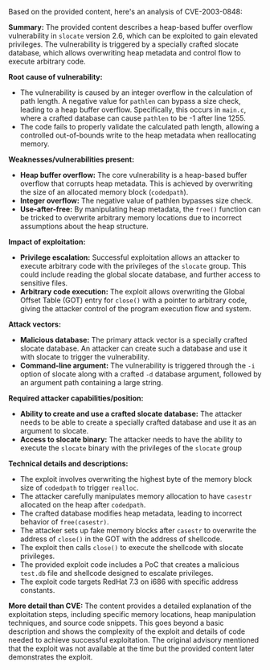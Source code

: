 Based on the provided content, here's an analysis of CVE-2003-0848:

**Summary:**
The provided content describes a heap-based buffer overflow vulnerability in `slocate` version 2.6, which can be exploited to gain elevated privileges. The vulnerability is triggered by a specially crafted slocate database, which allows overwriting heap metadata and control flow to execute arbitrary code.

**Root cause of vulnerability:**
- The vulnerability is caused by an integer overflow in the calculation of path length. A negative value for `pathlen` can bypass a size check, leading to a heap buffer overflow. Specifically, this occurs in `main.c`, where a crafted database can cause `pathlen` to be -1 after line 1255.
- The code fails to properly validate the calculated path length, allowing a controlled out-of-bounds write to the heap metadata when reallocating memory.

**Weaknesses/vulnerabilities present:**
- **Heap buffer overflow:** The core vulnerability is a heap-based buffer overflow that corrupts heap metadata. This is achieved by overwriting the size of an allocated memory block (`codedpath`).
- **Integer overflow:** The negative value of pathlen bypasses size check.
- **Use-after-free:** By manipulating heap metadata, the `free()` function can be tricked to overwrite arbitrary memory locations due to incorrect assumptions about the heap structure.

**Impact of exploitation:**
- **Privilege escalation:** Successful exploitation allows an attacker to execute arbitrary code with the privileges of the `slocate` group. This could include reading the global slocate database, and further access to sensitive files.
- **Arbitrary code execution:** The exploit allows overwriting the Global Offset Table (GOT) entry for `close()` with a pointer to arbitrary code, giving the attacker control of the program execution flow and system.

**Attack vectors:**
- **Malicious database:** The primary attack vector is a specially crafted slocate database. An attacker can create such a database and use it with slocate to trigger the vulnerability.
- **Command-line argument:** The vulnerability is triggered through the `-i` option of slocate along with a crafted `-d` database argument, followed by an argument path containing a large string.

**Required attacker capabilities/position:**
- **Ability to create and use a crafted slocate database:** The attacker needs to be able to create a specially crafted database and use it as an argument to slocate.
- **Access to slocate binary:** The attacker needs to have the ability to execute the `slocate` binary with the privileges of the `slocate` group

**Technical details and descriptions:**
- The exploit involves overwriting the highest byte of the memory block size of `codedpath` to trigger `realloc`.
- The attacker carefully manipulates memory allocation to have `casestr` allocated on the heap after `codedpath`.
- The crafted database modifies heap metadata, leading to incorrect behavior of `free(casestr)`.
- The attacker sets up fake memory blocks after `casestr` to overwrite the address of `close()` in the GOT with the address of shellcode.
- The exploit then calls `close()` to execute the shellcode with slocate privileges.
- The provided exploit code includes a PoC that creates a malicious `test.db` file and shellcode designed to escalate privileges.
- The exploit code targets RedHat 7.3 on i686 with specific address constants.

**More detail than CVE:**
The content provides a detailed explanation of the exploitation steps, including specific memory locations, heap manipulation techniques, and source code snippets. This goes beyond a basic description and shows the complexity of the exploit and details of code needed to achieve successful exploitation. The original advisory mentioned that the exploit was not available at the time but the provided content later demonstrates the exploit.